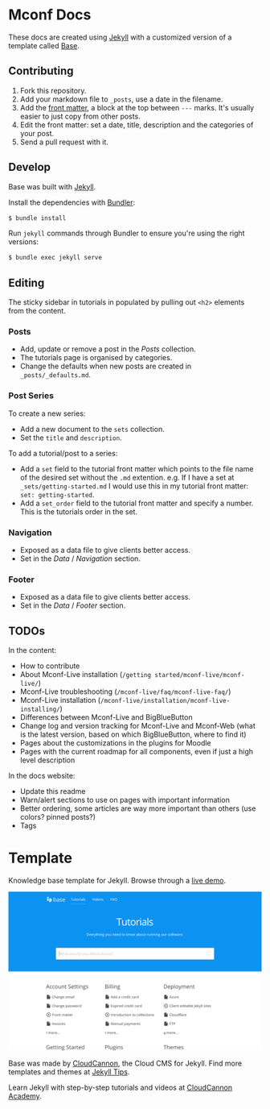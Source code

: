 # Mconf Docs

These docs are created using [Jekyll](https://jekyllrb.com/) with a customized version of a template called [Base](https://github.com/CloudCannon/base-jekyll-template).

## Contributing

1. Fork this repository.
2. Add your markdown file to `_posts`, use a date in the filename.
3. Add the [front matter](https://jekyllrb.com/docs/frontmatter/), a block at the top between `---` marks. It's usually easier to just copy from other posts.
4. Edit the front matter: set a date, title, description and the categories of your post.
5. Send a pull request with it.

## Develop

Base was built with [Jekyll](http://jekyllrb.com/).

Install the dependencies with [Bundler](http://bundler.io/):

~~~bash
$ bundle install
~~~

Run `jekyll` commands through Bundler to ensure you're using the right versions:

~~~bash
$ bundle exec jekyll serve
~~~

## Editing

The sticky sidebar in tutorials in populated by pulling out `<h2>` elements from the content.

### Posts

* Add, update or remove a post in the *Posts* collection.
* The tutorials page is organised by categories.
* Change the defaults when new posts are created in `_posts/_defaults.md`.

### Post Series
To create a new series:

* Add a new document to the `sets` collection.
* Set the `title` and `description`.

To add a tutorial/post to a series:
* Add a `set` field to the tutorial front matter which points to the file name of the desired set without the `.md` extention. e.g. If I have a set at `_sets/getting-started.md` I would use this in my tutorial front matter: `set: getting-started`.
* Add a `set_order` field to the tutorial front matter and specify a number. This is the tutorials order in the set.

### Navigation

* Exposed as a data file to give clients better access.
* Set in the *Data* / *Navigation* section.

### Footer

* Exposed as a data file to give clients better access.
* Set in the *Data* / *Footer* section.


## TODOs

In the content:

* How to contribute
* About Mconf-Live installation (`/getting started/mconf-live/mconf-live/`)
* Mconf-Live troubleshooting (`/mconf-live/faq/mconf-live-faq/`)
* Mconf-Live installation (`/mconf-live/installation/mconf-live-installing/`)
* Differences between Mconf-Live and BigBlueButton
* Change log and version tracking for Mconf-Live and Mconf-Web (what is the latest version, based on which BigBlueButton, where to find it)
* Pages about the customizations in the plugins for Moodle
* Pages with the current roadmap for all components, even if just a high level description

In the docs website:

* Update this readme
* Warn/alert sections to use on pages with important information
* Better ordering, some articles are way more important than others (use colors? pinned posts?)
* Tags

# Template

Knowledge base template for Jekyll. Browse through a [live demo](https://orange-ape.cloudvent.net/).

![Base template screenshot](images/_screenshot.png)

Base was made by [CloudCannon](http://cloudcannon.com/), the Cloud CMS for Jekyll.
Find more templates and themes at [Jekyll Tips](https://learn.cloudcannon.com/jekyll-templates/).

Learn Jekyll with step-by-step tutorials and videos at [CloudCannon Academy](https://learn.cloudcannon.com/).
